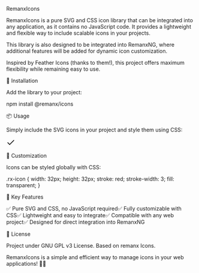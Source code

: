 RemanxIcons

RemanxIcons is a pure SVG and CSS icon library that can be integrated into any application, as it contains no JavaScript code. It provides a lightweight and flexible way to include scalable icons in your projects.

This library is also designed to be integrated into RemanxNG, where additional features will be added for dynamic icon customization.

Inspired by Feather Icons (thanks to them!), this project offers maximum flexibility while remaining easy to use.

🚀 Installation

Add the library to your project:

npm install @remanx/icons

📦 Usage

Simply include the SVG icons in your project and style them using CSS:

<svg class="rx-icon check" width="24" height="24"  fill="none" stroke="currentColor" stroke-width="2" stroke-linecap="round" stroke-linejoin="round">
  <polyline points="20 6 9 17 4 12"></polyline>
</svg>

🔧 Customization

Icons can be styled globally with CSS:

.rx-icon {
  width: 32px;
  height: 32px;
  stroke: red;
  stroke-width: 3;
  fill: transparent;
}

📌 Key Features

✅ Pure SVG and CSS, no JavaScript required✅ Fully customizable with CSS✅ Lightweight and easy to integrate✅ Compatible with any web project✅ Designed for direct integration into RemanxNG

📜 License

Project under GNU GPL v3 License. Based on remanx Icons.

RemanxIcons is a simple and efficient way to manage icons in your web applications! 🚀🔥
